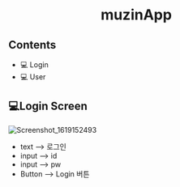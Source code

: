 <h1 align = "center">
  muzinApp
</h>

## Contents
- 💻 Login
- 💻 User

## 💻Login Screen
![Screenshot_1619152493](https://user-images.githubusercontent.com/82933290/115818885-b7943780-a438-11eb-9ac2-69063f858909.png)

- text --> 로그인
- input --> id
- input --> pw
- Button --> Login 버튼
